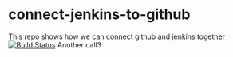 # connect-jenkins-to-github
This repo shows how we can connect github and jenkins together
[![Build Status](http://13.51.203.155/buildStatus/icon?job=connect-github-to-jenkins)](http://ec2-13-51-203-155.eu-north-1.compute.amazonaws.com/job/connect-github-to-jenkins/)
Another call3
